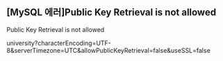 ## [MySQL  에러]Public Key Retrieval is not allowed
Public Key Retrieval is not allowed

university?characterEncoding=UTF-8&serverTimezone=UTC&allowPublicKeyRetrieval=false&useSSL=false